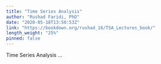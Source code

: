 ```yaml
---
title: "Time Series Analysis"
author: "Rushad Faridi, PhD"
date: "2020-05-18T13:50:53Z"
link: "https://bookdown.org/rushad_16/TSA_Lectures_book/"
length_weight: "25%"
pinned: false
---
```


Time Series Analysis ...
